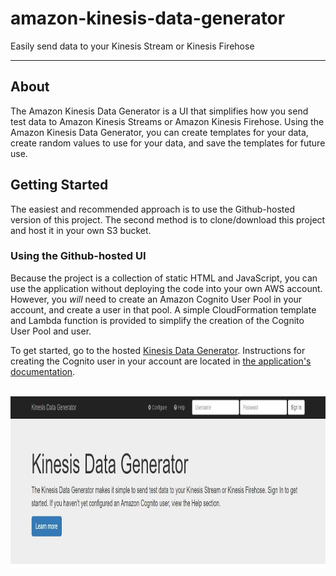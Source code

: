 # amazon-kinesis-data-generator


Easily send data to your Kinesis Stream or Kinesis Firehose

* * *
## About
The Amazon Kinesis Data Generator is a UI that simplifies how you send test data to Amazon Kinesis Streams or Amazon Kinesis Firehose.  Using the Amazon Kinesis Data Generator, you can create templates for your data, create random values to use for your data, and save the templates for future use.

## Getting Started
The easiest and recommended approach is to use the Github-hosted version of this project.  The second method is to clone/download this project and host it in your own S3 bucket.

### Using the Github-hosted UI
Because the project is a collection of static HTML and JavaScript, you can use the application without deploying the code into your own AWS account.  However, you *will* need to create an Amazon Cognito User Pool in your account, and create a user in that pool.  A simple CloudFormation template and Lambda function is provided to simplify the creation of the Cognito User Pool and user.

 To get started, go to the hosted [Kinesis Data Generator](https://awslabs.github.io/amazon-kinesis-data-generator/web/producer.html).  Instructions for creating the Cognito user in your account are located in [the application's documentation](https://awslabs.github.io/amazon-kinesis-data-generator/web/help.html).

<br />
<a href="https://awslabs.github.io/amazon-kinesis-data-generator/web/producer.html"><img border="0" src="web/img/akdg-login.jpg" width="920" height="275"></a>
